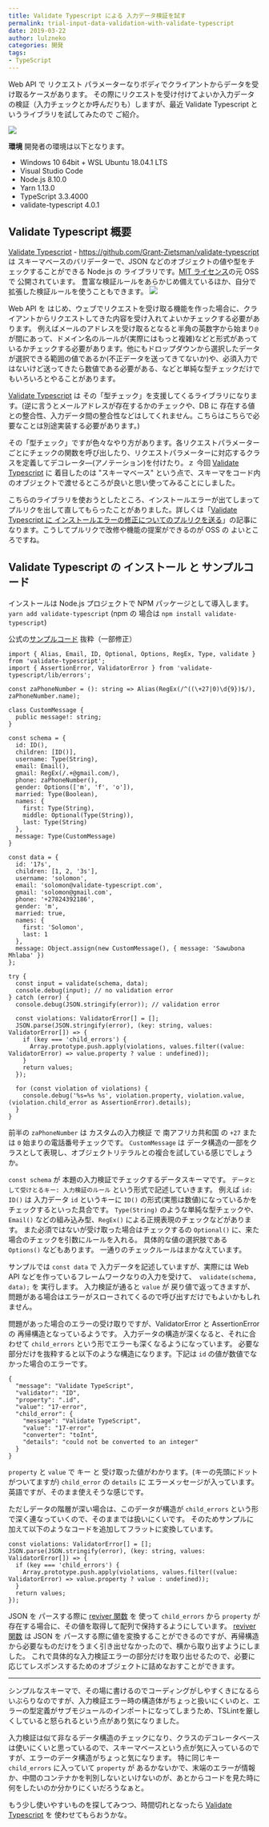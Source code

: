 ```yaml
---
title: Validate Typescript による 入力データ検証を試す
permalink: trial-input-data-validation-with-validate-typescript
date: 2019-03-22
author: lulzneko
categories: 開発
tags:
- TypeScript
---
```


Web API で リクエスト パラメーターなりボディでクライアントからデータを受け取るケースがあります。
その際にリクエストを受け付けてよいか入力データの検証（入力チェックとか呼んだりも）しますが、最近 Validate Typescript というライブラリを試してみたので ご紹介。

![](/articles/assets/lulzneko/develop/validate.jpg)


**環境**
開発者の環境は以下となります。
- Windows 10 64bit + WSL Ubuntu 18.04.1 LTS
- Visual Studio Code
- Node.js 8.10.0
- Yarn 1.13.0
- TypeScript 3.3.4000
- validate-typescript 4.0.1


## Validate Typescript 概要
[Validate Typescript](https://github.com/Grant-Zietsman/validate-typescript) - https://github.com/Grant-Zietsman/validate-typescript は スキーマベースのバリデーターで、JSON などのオブジェクトの値や型をチェックすることができる Node.js の ライブラリです。[MIT ライセンス](https://github.com/Grant-Zietsman/validate-typescript/blob/master/LICENSE)の元 OSS で 公開されています。
豊富な検証ルールをあらかじめ備えているほか、自分で拡張した検証ルールを使うこともできます。
![](/articles/assets/lulzneko/develop/validate-typescript/01.png)

Web API を はじめ、ウェブでリクエストを受け取る機能を作った場合に、クライアントからリクエストしてきた内容を受け入れてよいかチェックする必要があります。
例えばメールのアドレスを受け取るとなると半角の英数字から始まり`@`が間にあって、ドメイン名のルールが(実際にはもっと複雑)などと形式があっているかチェックする必要があります。他にもドロップダウンから選択したデータが選択できる範囲の値であるか(不正データを送ってきてないか)や、必須入力ではないけど送ってきたら数値である必要がある、などと単純な型チェックだけでもいろいろとやることがあります。

[Validate Typescript](https://github.com/Grant-Zietsman/validate-typescript) は その「型チェック」を支援してくるライブラリになります。(逆に言うとメールアドレスが存在するかのチェックや、DB に 存在する値との整合性、入力データ間の整合性などはしてくれません。こちらはこちらで必要なことは別途実装する必要があります。)

その「型チェック」ですが色々なやり方があります。各リクエストパラメーターごとにチェックの関数を呼び出したり、リクエストパラメーターに対応するクラスを定義してデコレータ―(アノテーション)を付けたり。ｚ
今回 [Validate Typescript](https://github.com/Grant-Zietsman/validate-typescript) に 着目したのは "スキーマベース" という点で、スキーマをコード内のオブジェクトで渡せるところが良いと思い使ってみることにしました。

こちらのライブラリを使おうとしたところ、インストールエラーが出てしまってプルリクを出して直してもらったことがありました。詳しくは「[Validate Typescript に インストールエラーの修正についてのプルリクを送る](https://riotz.works/articles/2019/03/13/pull-request-to-validate-typescript-about-installation-errors/)」の記事になります。こうしてプルリクで改修や機能の提案ができるのが OSS の よいところですね。


## Validate Typescript の インストール と サンプルコード
インストールは Node.js プロジェクトで NPM パッケージとして導入します。
`yarn add validate-typescript`
(npm の 場合は `npm install validate-typescript`)

公式の[サンプルコード](https://www.npmjs.com/package/validate-typescript#example) 抜粋（一部修正）
```
import { Alias, Email, ID, Optional, Options, RegEx, Type, validate } from 'validate-typescript';
import { AssertionError, ValidatorError } from 'validate-typescript/lib/errors';

const zaPhoneNumber = (): string => Alias(RegEx(/^((\+27|0)\d{9})$/), zaPhoneNumber.name);

class CustomMessage {
  public message!: string;
}

const schema = {
  id: ID(),
  children: [ID()],
  username: Type(String),
  email: Email(),
  gmail: RegEx(/.+@gmail.com/),
  phone: zaPhoneNumber(),
  gender: Options(['m', 'f', 'o']),
  married: Type(Boolean),
  names: {
    first: Type(String),
    middle: Optional(Type(String)),
    last: Type(String)
  },
  message: Type(CustomMessage)
}

const data = {
  id: '17s',
  children: [1, 2, '3s'],
  username: 'solomon',
  email: 'solomon@validate-typescript.com',
  gmail: 'solomon@gmail.com',
  phone: '+27824392186',
  gender: 'm',
  married: true,
  names: {
    first: 'Solomon',
    last: 1
  },
  message: Object.assign(new CustomMessage(), { message: 'Sawubona Mhlaba' })
};

try {
  const input = validate(schema, data);
  console.debug(input); // no validation error
} catch (error) {
  console.debug(JSON.stringify(error)); // validation error

  const violations: ValidatorError[] = [];
  JSON.parse(JSON.stringify(error), (key: string, values: ValidatorError[]) => {
    if (key === 'child_errors') {
      Array.prototype.push.apply(violations, values.filter((value: ValidatorError) => value.property ? value : undefined));
    }
    return values;
  });

  for (const violation of violations) {
    console.debug('%s=%s %s', violation.property, violation.value, (violation.child_error as AssertionError).details);
  }
}
```

前半の `zaPhoneNumber` は カスタムの入力検証 で 南アフリカ共和国 の `+27` または `0` 始まりの電話番号チェックです。
`CustomMessage` は データ構造の一部をクラスとして表現し、オブジェクトリテラルとの複合を試している感じでしょうか。

`const schema` が 本題の入力検証でチェックするデータスキーマです。
`データとして受けとるキー: 入力検証のルール` という形式で記述していきます。
例えば `id: ID()` は 入力データ `id` というキーに `ID()` の形式(実態は数値)になっているかをチェックするといった具合です。
`Type(String)` のような単純な型チェックや、`Email()` などの組み込み型、`RegEx()` による正規表現のチェックなどがあります。
また必須ではないが受け取った場合はチェックするの `Optional()` に、来た場合のチェックを引数にルールを入れる。
具体的な値の選択肢である `Options()` などもあります。
一通りのチェックルールはまかなえています。

サンプルでは `const data` で 入力データを記述していますが、実際には Web API などを作っているフレームワークなりの入力を受けて、` validate(schema, data);` を 実行します。
入力検証が通ると `value` が 戻り値で返ってきますが、問題がある場合はエラーがスローされてくるので呼び出すだけでもよいかもしれません。

問題があった場合のエラーの受け取りですが、ValidatorError と AssertionError の 再帰構造となっているようです。
入力データの構造が深くなると、それに合わせて `child_errors` という形でエラーも深くなるようになっています。
必要な部分だけを抜粋すると以下のような構造になります。下記は `id` の値が数値でなかった場合のエラーです。
```
{
  "message": "Validate TypeScript",
  "validator": "ID",
  "property": ".id",
  "value": "17-error",
  "child_error": {
    "message": "Validate TypeScript",
    "value": "17-error",
    "converter": "toInt",
    "details": "could not be converted to an integer"
  }
}
```

`property` と `value` で キー と 受け取った値がわかります。(キーの先頭にドットがついてますが)
`child_error` の `details` に エラーメッセージが入っています。英語ですが、そのまま使えそうな感じです。

ただしデータの階層が深い場合は、このデータが構造が `child_errors` という形で深く連なっていくので、そのままでは扱いにくいです。
そのためサンプルに加えて以下のようなコードを追加してフラットに変換しています。
```
const violations: ValidatorError[] = [];
JSON.parse(JSON.stringify(error), (key: string, values: ValidatorError[]) => {
  if (key === 'child_errors') {
    Array.prototype.push.apply(violations, values.filter((value: ValidatorError) => value.property ? value : undefined));
  }
  return values;
});
```

JSON を パースする際に [reviver 関数](https://developer.mozilla.org/ja/docs/Web/JavaScript/Reference/Global_Objects/JSON/parse#Using_the_reviver_parameter) を 使って `child_errors` から `property` が 存在する場合に、その値を取得して配列で保持するようにしています。
[reviver 関数](https://developer.mozilla.org/ja/docs/Web/JavaScript/Reference/Global_Objects/JSON/parse#Using_the_reviver_parameter) は JSON を パースする際に値を変換することができるのですが、再帰構造から必要なものだけをうまく引き出せなかったので、横から取り出すようにしました。
これで具体的な入力検証エラーの部分だけを取り出せるたので、必要に応じてレスポンスするためのオブジェクトに詰めなおすことができます。


----

シンプルなスキーマで、その場に書けるのでコーディングがしやすくきになるらいぶらりなのですが、入力検証エラー時の構造体がちょっと扱いにくいのと、エラーの型定義がサブモジュールのインポートになってしまうため、TSLintを厳しくしていると怒られるという点があり気になりました。

入力検証は似て非なるデータ構造のチェックになり、クラスのデコレータベースは使いにくいと思っているので、スキーマベースという点が気に入っているのですが、エラーのデータ構造がちょっと気になります。
特に同じキー `child_errors` に入っていて `property` が あるかないかで、末端のエラーが情報か、中間のコンテナかを判別しないといけないのが、あとからコードを見た時に何をしたいのか分かりにくいだろうなぁと。

もう少し使いやすいものを探してみつつ、時間切れとなったら [Validate Typescript](https://github.com/Grant-Zietsman/validate-typescript) を 使わせてもらおうかな。
